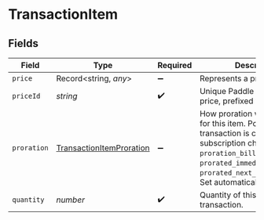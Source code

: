 # TransactionItem


## Fields

| Field                                                                                                                                                                                                                                     | Type                                                                                                                                                                                                                                      | Required                                                                                                                                                                                                                                  | Description                                                                                                                                                                                                                               | Example                                                                                                                                                                                                                                   |
| ----------------------------------------------------------------------------------------------------------------------------------------------------------------------------------------------------------------------------------------- | ----------------------------------------------------------------------------------------------------------------------------------------------------------------------------------------------------------------------------------------- | ----------------------------------------------------------------------------------------------------------------------------------------------------------------------------------------------------------------------------------------- | ----------------------------------------------------------------------------------------------------------------------------------------------------------------------------------------------------------------------------------------- | ----------------------------------------------------------------------------------------------------------------------------------------------------------------------------------------------------------------------------------------- |
| `price`                                                                                                                                                                                                                                   | Record<string, *any*>                                                                                                                                                                                                                     | :heavy_minus_sign:                                                                                                                                                                                                                        | Represents a price entity.                                                                                                                                                                                                                |                                                                                                                                                                                                                                           |
| `priceId`                                                                                                                                                                                                                                 | *string*                                                                                                                                                                                                                                  | :heavy_check_mark:                                                                                                                                                                                                                        | Unique Paddle ID for this price, prefixed with `pri_`.                                                                                                                                                                                    | pri_01gsz8z1q1n00f12qt82y31smh                                                                                                                                                                                                            |
| `proration`                                                                                                                                                                                                                               | [TransactionItemProration](../../models/shared/transactionitemproration.md)                                                                                                                                                               | :heavy_minus_sign:                                                                                                                                                                                                                        | How proration was calculated for this item. Populated when a transaction is created from a subscription change, where `proration_billing_mode` was `prorated_immediately` or `prorated_next_billing_period`. Set automatically by Paddle. |                                                                                                                                                                                                                                           |
| `quantity`                                                                                                                                                                                                                                | *number*                                                                                                                                                                                                                                  | :heavy_check_mark:                                                                                                                                                                                                                        | Quantity of this item on the transaction.                                                                                                                                                                                                 |                                                                                                                                                                                                                                           |